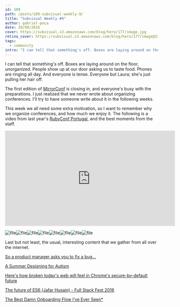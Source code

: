 ```yaml
---
id: 109
path: /posts/109-subvisual-weekly-9/
title: "Subvisual Weekly #9"
author: gabriel-poca
date: 20/09/2016
cover: https://subvisual.s3.amazonaws.com/blog/hero/177/image.jpg
retina_cover: https://subvisual.s3.amazonaws.com/blog/hero/177/image@2x.jpg
tags:
  - community
intro: "I can tell that something's off. Boxes are laying around on the floor, unorganized. People show up at our door asking us to taste food. Phones are ringing all day. And everyone is tense. Everyone but Laura; she's just pulling her hair off."
---
```


I can tell that something's off. Boxes are laying around on the floor, unorganized. People show up at our door asking us to taste food. Phones are ringing all day. And everyone is tense. Everyone but Laura; she's just pulling her hair off.

The first edition of [MirrorConf](http://mirrorconf.com/) is closing in, and everyone's busy with the preparations. I just realized that we never wrote about organizing conferences. I'll try to have someone write about it in the following weeks.

This week we all need some extra motivation, so I want to remember why we organize conferences, and how much we enjoy it. The following is a video from last year's [RubyConf Portugal](http://rubyconf.pt/), and the best moments from the staff.

<iframe width="560" height="315" src="https://www.youtube.com/embed/8H8d-mGYjgw" frameborder="0" allowfullscreen></iframe>

![file](https://subvisual.s3.amazonaws.com/blog/post_image/188/original.jpg)![file](https://subvisual.s3.amazonaws.com/blog/post_image/190/original.jpg)![file](https://subvisual.s3.amazonaws.com/blog/post_image/191/original.jpg)![file](https://subvisual.s3.amazonaws.com/blog/post_image/192/original.jpg)![file](https://subvisual.s3.amazonaws.com/blog/post_image/193/original.jpg)![file](https://subvisual.s3.amazonaws.com/blog/post_image/194/original.jpg)![file](https://subvisual.s3.amazonaws.com/blog/post_image/189/original.jpg)![file](https://subvisual.s3.amazonaws.com/blog/post_image/195/original.jpg)

Last but not least, the usual, interesting content that we gather from all over the internet.

[So a product manager asks you to fix a bug…
](https://medium.freecodecamp.com/youre-asked-to-make-a-fix-e156b802ad92#.2i1j92aqi)

[A Summer Designing for Autism](https://medium.com/@dmahmarian/a-summer-designing-for-autism-5859f8096b0b#.cyshwqonq)

[Here's how broken today's web will feel in Chrome's secure-by-default future](https://www.troyhunt.com/heres-how-broken-todays-web-will-feel-in-chromes-secure-by-default-future/)

[The future of ES6 (Jafar Husain) - Full Stack Fest 2016](https://www.youtube.com/watch?v=3pKNRgResq0&amp;index=20&amp;list=PLe9psSNJBf76DOOKMkDpyo_A5PfZk7JWc)

[The Best Damn Onboarding Flow I’ve Ever Seen*](https://medium.com/@samuelhulick/the-best-damn-onboarding-flow-ive-ever-seen-33f47f4742cb#.9ecgfe264)
